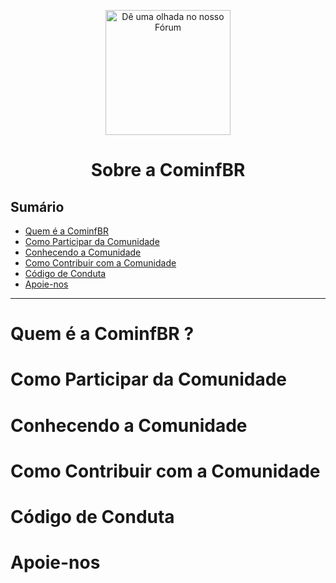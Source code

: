 <p align="center">
<img with="240" height="200" src="https://github.com/Cominfbr/Marca/blob/Master/logo_transparent.png" alt="Dê uma olhada no nosso Fórum">
</p>
<h1 align="center"> Sobre a CominfBR</h1>

## Sumário

- [Quem é a CominfBR](#Quem-é-a-CominfBR-?)
- [Como Participar da Comunidade](#Como-Participar-da-Comunidade)
- [Conhecendo a  Comunidade](#Conhecendo-a-Comunidade) 
- [Como Contribuir com a Comunidade](#Como-Contribuir-com-a-Comunidade)
- [Código de Conduta](#Código-de-Conduta) 
- [Apoie-nos](#Apoie-nos) 
---

# Quem é a CominfBR ? 
# Como Participar da Comunidade 
# Conhecendo a  Comunidade
# Como Contribuir com a Comunidade
# Código de Conduta
# Apoie-nos


